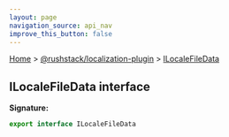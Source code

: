 ```yaml
---
layout: page
navigation_source: api_nav
improve_this_button: false
---
```



[Home](./index.md) &gt; [@rushstack/localization-plugin](./localization-plugin.md) &gt; [ILocaleFileData](./localization-plugin.ilocalefiledata.md)

## ILocaleFileData interface


<b>Signature:</b>

```typescript
export interface ILocaleFileData
```
